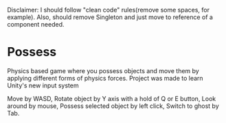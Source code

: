 Disclaimer: I should follow "clean code" rules(remove some spaces, for example). Also, should remove Singleton and just move to reference of a component needed.
# Possess
Physics based game where you possess objects and move them by applying different forms of physics forces. Project was made to learn Unity's new input system

Move by WASD,
Rotate object by Y axis with a hold of Q or E button,
Look around by mouse,
Possess selected object by left click,
Switch to ghost by Tab.
